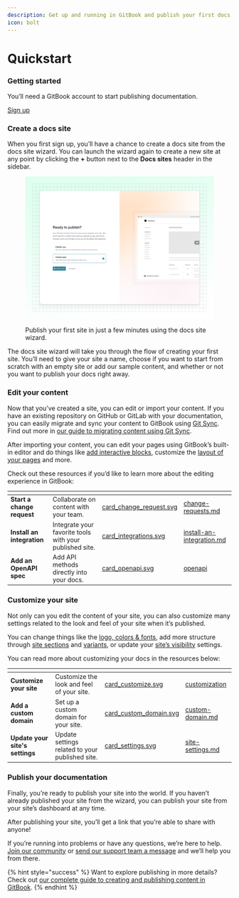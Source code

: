 ```yaml
---
description: Get up and running in GitBook and publish your first docs site in minutes
icon: bolt
---
```


# Quickstart

### Getting started

You’ll need a GitBook account to start publishing documentation.

<a href="https://app.gitbook.com/join?utm_content=quickstart_button_sign_up&#x26;utm_source=gitbook_docs" class="button primary">Sign up</a>

### Create a docs site

When you first sign up, you’ll have a chance to create a docs site from the docs site wizard. You can launch the wizard again to create a new site at any point by clicking the **+** button next to the **Docs sites** header in the sidebar.

<figure><img src="../.gitbook/assets/10_01_25_site_wizard.svg" alt=""><figcaption><p>Publish your first site in just a few minutes using the docs site wizard.</p></figcaption></figure>

The docs site wizard will take you through the flow of creating your first site. You’ll need to give your site a name, choose if you want to start from scratch with an empty site or add our sample content, and whether or not you want to publish your docs right away.

### Edit your content

Now that you’ve created a site, you can edit or import your content. If you have an existing repository on GitHub or GitLab with your documentation, you can easily migrate and sync your content to GitBook using [Git Sync](git-sync/). Find out more in [our guide to migrating content using Git Sync](https://app.gitbook.com/s/LBGJKQic7BQYBXmVSjy0/product-guides/import-or-migrate-your-content-to-gitbook-with-git-sync).

After importing your content, you can edit your pages using GitBook’s built-in editor and do things like [add interactive blocks](../creating-content/blocks/), customize the [layout of your pages](../creating-content/content-structure/page.md) and more.

Check out these resources if you’d like to learn more about the editing experience in GitBook:

<table data-view="cards"><thead><tr><th></th><th></th><th data-hidden data-card-cover data-type="files"></th><th data-hidden data-card-target data-type="content-ref"></th></tr></thead><tbody><tr><td><strong>Start a change request</strong></td><td>Collaborate on content with your team.</td><td><a href="../.gitbook/assets/card_change_request.svg">card_change_request.svg</a></td><td><a href="../collaboration/change-requests.md">change-requests.md</a></td></tr><tr><td><strong>Install an integration</strong></td><td>Integrate your favorite tools with your published site.</td><td><a href="../.gitbook/assets/card_integrations.svg">card_integrations.svg</a></td><td><a href="../integrations/install-an-integration.md">install-an-integration.md</a></td></tr><tr><td><strong>Add an OpenAPI spec</strong></td><td>Add API methods directly into your docs.</td><td><a href="../.gitbook/assets/card_openapi.svg">card_openapi.svg</a></td><td><a href="../api-references/openapi/">openapi</a></td></tr></tbody></table>

### Customize your site

Not only can you edit the content of your site, you can also customize many settings related to the look and feel of your site when it’s published.

You can change things like the [logo, colors & fonts](../publishing-documentation/customization/), add more structure through [site sections](../publishing-documentation/site-structure/site-sections.md) and [variants](../publishing-documentation/site-structure/variants.md), or update your [site’s visibility](../publishing-documentation/site-settings.md#audience) settings.

You can read more about customizing your docs in the resources below:

<table data-view="cards"><thead><tr><th></th><th></th><th data-hidden data-card-cover data-type="files"></th><th data-hidden data-card-target data-type="content-ref"></th></tr></thead><tbody><tr><td><strong>Customize your site</strong></td><td>Customize the look and feel of your site.</td><td><a href="../.gitbook/assets/card_customize.svg">card_customize.svg</a></td><td><a href="../publishing-documentation/customization/">customization</a></td></tr><tr><td><strong>Add a custom domain</strong></td><td>Set up a custom domain for your site.</td><td><a href="../.gitbook/assets/card_custom_domain.svg">card_custom_domain.svg</a></td><td><a href="../publishing-documentation/custom-domain.md">custom-domain.md</a></td></tr><tr><td><strong>Update your site's settings</strong></td><td>Update settings related to your published site.</td><td><a href="../.gitbook/assets/card_settings.svg">card_settings.svg</a></td><td><a href="../publishing-documentation/site-settings.md">site-settings.md</a></td></tr></tbody></table>

### Publish your documentation

Finally, you’re ready to publish your site into the world. If you haven’t already published your site from the wizard, you can publish your site from your site’s dashboard at any time.

After publishing your site, you’ll get a link that you’re able to share with anyone!

If you’re running into problems or have any questions, we’re here to help. [Join our community](https://github.com/orgs/GitbookIO/discussions) or [send our support team a message](https://gitbook.com/docs/help-center/further-help/how-do-i-contact-support) and we’ll help you from there.

{% hint style="success" %}
Want to explore publishing in more details? Check out [our complete guide to creating and publishing content in GitBook](https://app.gitbook.com/s/LBGJKQic7BQYBXmVSjy0/product-guides/complete-guide-to-publishing-docs-gitbook).
{% endhint %}
